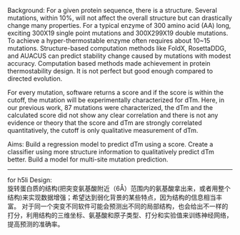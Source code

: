 Background:
For a given protein sequence, there is a structure. Several mutations, within 10%, will not affect the overall structure but can drastically change many properties. For a typical enzyme of 300 amino acid (AA) long, exciting 300X19 single point mutations and 300X299X19 double mutations. To achieve a hyper-thermostable enzyme often requires about 10~15 mutations. Structure-based computation methods like FoldX, RosettaDDG, and AUACUS can predict stability change caused by mutations with modest accuracy. Computation based methods made achievement in protein thermostability design. It is not perfect but good enough compared to directed evolution.

For every mutation, software returns a score and if the score is within the cutoff, the mutation will be experimentally characterized for dTm. Here, in our previous work, 87 mutations were characterized, the dTm and the calculated score did not show any clear correlation and there is not any evidence or theory that the score and dTm are strongly correlated quantitatively, the cutoff is only qualitative measurement of dTm.

Aims:
Build a regression model to predict dTm using a score.
Create a classifier using more structure information to qualitatively predict dTm better.
Build a model for multi-site mutation prediction.


-------  
for h5li
Design:  
旋转蛋白质的结构(把突变氨基酸附近（6Å）范围内的氨基酸拿出来，或者用整个结构)来实现数据增强；希望达到弱化背景的某些特点，因为结构的信息相当丰富。 
对于同一个突变不同软件可能会预测出不同的局部结构，也会给出不一样的打分，利用结构的三维坐标、氨基酸和原子类型、打分和实验值来训练神经网络，提高预测的准确率。
